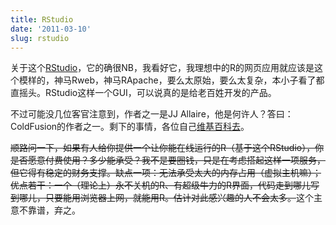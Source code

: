 ```yaml
---
title: RStudio
date: '2011-03-10'
slug: rstudio
---
```


关于这个[RStudio](http://www.rstudio.org/)，它的确很NB，我看好它，我理想中的R的网页应用就应该是这个模样的，神马Rweb，神马RApache，要么太原始，要么太复杂，本小子看了都直摇头。RStudio这样一个GUI，可以说真的是给老百姓开发的产品。

不过可能没几位客官注意到，作者之一是JJ Allaire，他是何许人？答曰：ColdFusion的作者之一。剩下的事情，各位自己[维基百科去](http://en.wikipedia.org/wiki/Joseph_J._Allaire)。

<del>顺路问一下，如果有人给你提供一个让你能在线运行的R（基于这个RStudio），你是否愿意付费使用？多少能承受？我不是要圈钱，只是在考虑搭起这样一项服务，但它得有稳定的财务支撑。缺点一项：无法承受太大的内存占用（虚拟主机嘛）；优点若干：一个（理论上）永不关机的R、有超级牛力的R界面，代码走到哪儿写到哪儿，只要能用浏览器上网，就能用R。估计对此感兴趣的人不会太多。</del>这个主意不靠谱，弃之。
